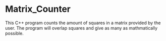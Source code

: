 # Matrix_Counter
This C++ program counts the amount of squares in a matrix provided by the user. The program will overlap squares and give as many as mathmatically possible.
